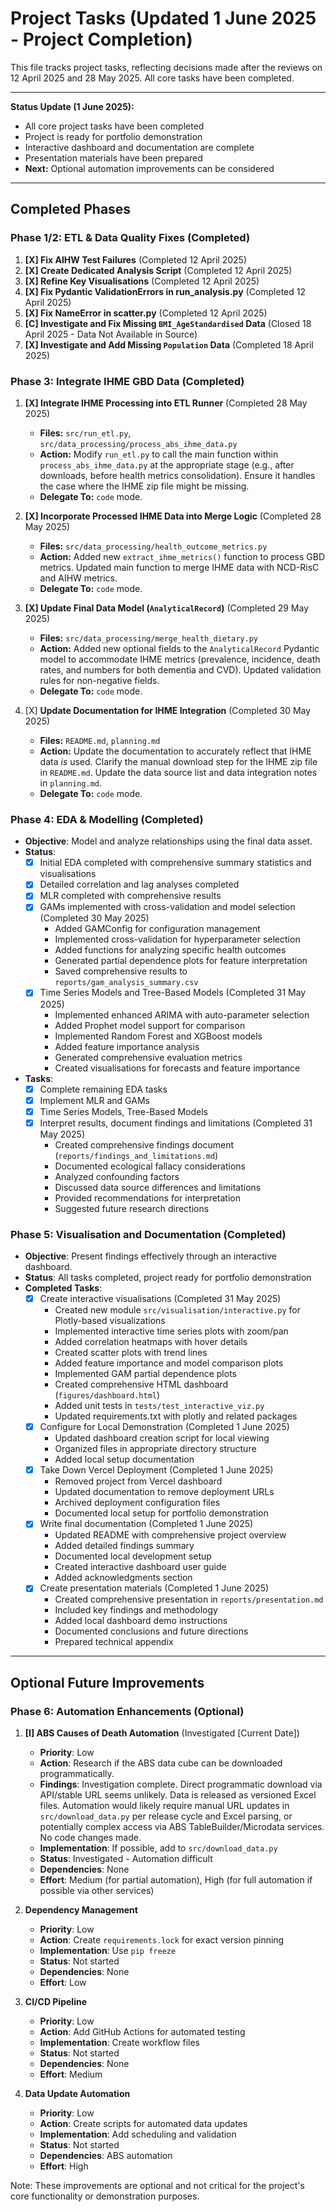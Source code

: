 # Project Tasks (Updated 1 June 2025 - Project Completion)

This file tracks project tasks, reflecting decisions made after the reviews on 12 April 2025 and 28 May 2025. All core tasks have been completed.

---

**Status Update (1 June 2025):**

- All core project tasks have been completed
- Project is ready for portfolio demonstration
- Interactive dashboard and documentation are complete
- Presentation materials have been prepared
- **Next:** Optional automation improvements can be considered

---

## Completed Phases

### Phase 1/2: ETL & Data Quality Fixes (Completed)

1. **[X] Fix AIHW Test Failures** (Completed 12 April 2025)
2. **[X] Create Dedicated Analysis Script** (Completed 12 April 2025)
3. **[X] Refine Key Visualisations** (Completed 12 April 2025)
4. **[X] Fix Pydantic ValidationErrors in run_analysis.py** (Completed 12 April 2025)
5. **[X] Fix NameError in scatter.py** (Completed 12 April 2025)
6. **[C] Investigate and Fix Missing `BMI_AgeStandardised` Data** (Closed 18 April 2025 - Data Not Available in Source)
7. **[X] Investigate and Add Missing `Population` Data** (Completed 18 April 2025)

### Phase 3: Integrate IHME GBD Data (Completed)

1. **[X] Integrate IHME Processing into ETL Runner** (Completed 28 May 2025)
   * **Files:** `src/run_etl.py`, `src/data_processing/process_abs_ihme_data.py`
   * **Action:** Modify `run_etl.py` to call the main function within `process_abs_ihme_data.py` at the appropriate stage (e.g., after downloads, before health metrics consolidation). Ensure it handles the case where the IHME zip file might be missing.
   * **Delegate To:** `code` mode.
2. **[X] Incorporate Processed IHME Data into Merge Logic** (Completed 28 May 2025)
   * **Files:** `src/data_processing/health_outcome_metrics.py`
   * **Action:** Added new `extract_ihme_metrics()` function to process GBD metrics. Updated main function to merge IHME data with NCD-RisC and AIHW metrics.
   * **Delegate To:** `code` mode.
3. **[X] Update Final Data Model (`AnalyticalRecord`)** (Completed 29 May 2025)
   * **Files:** `src/data_processing/merge_health_dietary.py`
   * **Action:** Added new optional fields to the `AnalyticalRecord` Pydantic model to accommodate IHME metrics (prevalence, incidence, death rates, and numbers for both dementia and CVD). Updated validation rules for non-negative fields.
   * **Delegate To:** `code` mode.

4. [X] **Update Documentation for IHME Integration** (Completed 30 May 2025)
    * **Files:** `README.md`, `planning.md`
    * **Action:** Update the documentation to accurately reflect that IHME data *is* used. Clarify the manual download step for the IHME zip file in `README.md`. Update the data source list and data integration notes in `planning.md`.
    * **Delegate To:** `code` mode.

### Phase 4: EDA & Modelling (Completed)

* **Objective**: Model and analyze relationships using the final data asset.
* **Status**:
  * [X] Initial EDA completed with comprehensive summary statistics and visualisations
  * [X] Detailed correlation and lag analyses completed
  * [X] MLR completed with comprehensive results
  * [X] GAMs implemented with cross-validation and model selection (Completed 30 May 2025)
    * Added GAMConfig for configuration management
    * Implemented cross-validation for hyperparameter selection
    * Added functions for analyzing specific health outcomes
    * Generated partial dependence plots for feature interpretation
    * Saved comprehensive results to `reports/gam_analysis_summary.csv`
  * [X] Time Series Models and Tree-Based Models (Completed 31 May 2025)
    * Implemented enhanced ARIMA with auto-parameter selection
    * Added Prophet model support for comparison
    * Implemented Random Forest and XGBoost models
    * Added feature importance analysis
    * Generated comprehensive evaluation metrics
    * Created visualisations for forecasts and feature importance
* **Tasks**:
  * [X] Complete remaining EDA tasks
  * [X] Implement MLR and GAMs
  * [X] Time Series Models, Tree-Based Models
  * [X] Interpret results, document findings and limitations (Completed 31 May 2025)
    * Created comprehensive findings document (`reports/findings_and_limitations.md`)
    * Documented ecological fallacy considerations
    * Analyzed confounding factors
    * Discussed data source differences and limitations
    * Provided recommendations for interpretation
    * Suggested future research directions

### Phase 5: Visualisation and Documentation (Completed)

* **Objective**: Present findings effectively through an interactive dashboard.
* **Status**: All tasks completed, project ready for portfolio demonstration
* **Completed Tasks**:
  * [X] Create interactive visualisations (Completed 31 May 2025)
    * Created new module `src/visualisation/interactive.py` for Plotly-based visualizations
    * Implemented interactive time series plots with zoom/pan
    * Added correlation heatmaps with hover details
    * Created scatter plots with trend lines
    * Added feature importance and model comparison plots
    * Implemented GAM partial dependence plots
    * Created comprehensive HTML dashboard (`figures/dashboard.html`)
    * Added unit tests in `tests/test_interactive_viz.py`
    * Updated requirements.txt with plotly and related packages
  * [X] Configure for Local Demonstration (Completed 1 June 2025)
    * Updated dashboard creation script for local viewing
    * Organized files in appropriate directory structure
    * Added local setup documentation
  * [X] Take Down Vercel Deployment (Completed 1 June 2025)
    * Removed project from Vercel dashboard
    * Updated documentation to remove deployment URLs
    * Archived deployment configuration files
    * Documented local setup for portfolio demonstration
  * [X] Write final documentation (Completed 1 June 2025)
    * Updated README with comprehensive project overview
    * Added detailed findings summary
    * Documented local development setup
    * Created interactive dashboard user guide
    * Added acknowledgments section
  * [X] Create presentation materials (Completed 1 June 2025)
    * Created comprehensive presentation in `reports/presentation.md`
    * Included key findings and methodology
    * Added local dashboard demo instructions
    * Documented conclusions and future directions
    * Prepared technical appendix

---

## Optional Future Improvements

### Phase 6: Automation Enhancements (Optional)

1. **[I] ABS Causes of Death Automation** (Investigated [Current Date])
    * **Priority**: Low
    * **Action**: Research if the ABS data cube can be downloaded programmatically.
    * **Findings**: Investigation complete. Direct programmatic download via API/stable URL seems unlikely. Data is released as versioned Excel files. Automation would likely require manual URL updates in `src/download_data.py` per release cycle and Excel parsing, or potentially complex access via ABS TableBuilder/Microdata services. No code changes made.
    * **Implementation**: If possible, add to `src/download_data.py`
    * **Status**: Investigated - Automation difficult
    * **Dependencies**: None
    * **Effort**: Medium (for partial automation), High (for full automation if possible via other services)

2. **Dependency Management**
    * **Priority**: Low
    * **Action**: Create `requirements.lock` for exact version pinning
    * **Implementation**: Use `pip freeze`
    * **Status**: Not started
    * **Dependencies**: None
    * **Effort**: Low

3. **CI/CD Pipeline**
    * **Priority**: Low
    * **Action**: Add GitHub Actions for automated testing
    * **Implementation**: Create workflow files
    * **Status**: Not started
    * **Dependencies**: None
    * **Effort**: Medium

4. **Data Update Automation**
    * **Priority**: Low
    * **Action**: Create scripts for automated data updates
    * **Implementation**: Add scheduling and validation
    * **Status**: Not started
    * **Dependencies**: ABS automation
    * **Effort**: High

Note: These improvements are optional and not critical for the project's core functionality or demonstration purposes.
